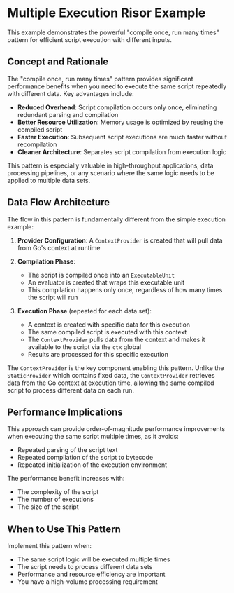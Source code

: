 # Multiple Execution Risor Example

This example demonstrates the powerful "compile once, run many times" pattern for efficient script execution with different inputs.

## Concept and Rationale

The "compile once, run many times" pattern provides significant performance benefits when you need to execute the same script repeatedly with different data. Key advantages include:

- **Reduced Overhead**: Script compilation occurs only once, eliminating redundant parsing and compilation
- **Better Resource Utilization**: Memory usage is optimized by reusing the compiled script
- **Faster Execution**: Subsequent script executions are much faster without recompilation
- **Cleaner Architecture**: Separates script compilation from execution logic

This pattern is especially valuable in high-throughput applications, data processing pipelines, or any scenario where the same logic needs to be applied to multiple data sets.

## Data Flow Architecture

The flow in this pattern is fundamentally different from the simple execution example:

1. **Provider Configuration**: A `ContextProvider` is created that will pull data from Go's context at runtime
2. **Compilation Phase**: 
   - The script is compiled once into an `ExecutableUnit`
   - An evaluator is created that wraps this executable unit
   - This compilation happens only once, regardless of how many times the script will run

3. **Execution Phase** (repeated for each data set):
   - A context is created with specific data for this execution
   - The same compiled script is executed with this context
   - The `ContextProvider` pulls data from the context and makes it available to the script via the `ctx` global
   - Results are processed for this specific execution

The `ContextProvider` is the key component enabling this pattern. Unlike the `StaticProvider` which contains fixed data, the `ContextProvider` retrieves data from the Go context at execution time, allowing the same compiled script to process different data on each run.

## Performance Implications

This approach can provide order-of-magnitude performance improvements when executing the same script multiple times, as it avoids:

- Repeated parsing of the script text
- Repeated compilation of the script to bytecode
- Repeated initialization of the execution environment

The performance benefit increases with:
- The complexity of the script
- The number of executions
- The size of the script

## When to Use This Pattern

Implement this pattern when:
- The same script logic will be executed multiple times
- The script needs to process different data sets
- Performance and resource efficiency are important
- You have a high-volume processing requirement
